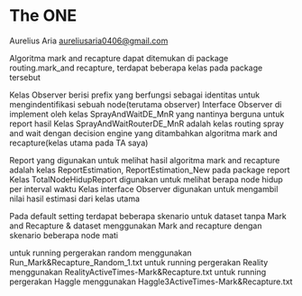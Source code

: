 # The ONE
Aurelius Aria  aureliusaria0406@gmail.com

Algoritma mark and recapture dapat ditemukan di package routing.mark_and recapture, terdapat beberapa kelas pada package tersebut

Kelas Observer berisi prefix yang berfungsi sebagai identitas untuk mengindentifikasi sebuah node(terutama observer)
Interface Observer di implement oleh kelas SprayAndWaitDE_MnR yang nantinya berguna untuk report hasil
Kelas SprayAndWaitRouterDE_MnR adalah kelas routing spray and wait dengan decision engine yang ditambahkan algoritma mark and recapture(kelas utama pada TA saya)

Report yang digunakan untuk melihat hasil algoritma mark and recapture adalah kelas ReportEstimation, ReportEstimation_New pada package report
Kelas TotalNodeHidupReport digunakan untuk melihat berapa node hidup per interval waktu
Kelas interface Observer digunakan untuk mengambil nilai hasil estimasi dari kelas utama

Pada default setting terdapat beberapa skenario untuk dataset tanpa Mark and Recapture & dataset menggunakan Mark and recapture dengan skenario beberapa node mati

untuk running pergerakan random menggunakan Run_Mark&Recapture_Random_1.txt
untuk running pergerakan Reality menggunakan RealityActiveTimes-Mark&Recapture.txt
untuk running pergerakan Haggle menggunakan Haggle3ActiveTimes-Mark&Recapture.txt
